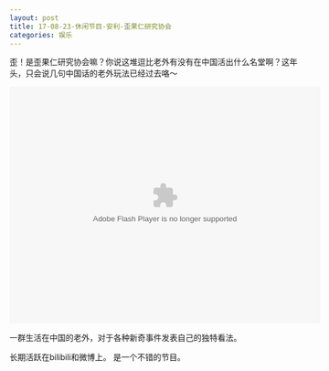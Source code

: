 ```yaml
---
layout: post
title: 17-08-23-休闲节目-安利-歪果仁研究协会
categories: 娱乐
---
```


歪！是歪果仁研究协会嘛？你说这堆逗比老外有没有在中国活出什么名堂啊？这年头，只会说几句中国话的老外玩法已经过去咯～

<embed height="415" width="544" quality="high" allowfullscreen="true" type="application/x-shockwave-flash" src="//static.hdslb.com/miniloader.swf" flashvars="aid=13484123&page=1" pluginspage="//www.adobe.com/shockwave/download/download.cgi?P1_Prod_Version=ShockwaveFlash"></embed>

一群生活在中国的老外，对于各种新奇事件发表自己的独特看法。

长期活跃在bilibili和微博上。 是一个不错的节目。
